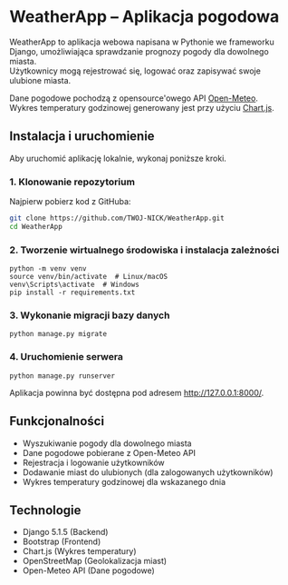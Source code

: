 # WeatherApp – Aplikacja pogodowa

WeatherApp to aplikacja webowa napisana w Pythonie we frameworku Django, umożliwiająca sprawdzanie prognozy pogody dla dowolnego miasta.  
Użytkownicy mogą rejestrować się, logować oraz zapisywać swoje ulubione miasta.  

Dane pogodowe pochodzą z opensource'owego API [Open-Meteo](https://open-meteo.com/).  
Wykres temperatury godzinowej generowany jest przy użyciu  [Chart.js](https://www.chartjs.org/).  

## Instalacja i uruchomienie

Aby uruchomić aplikację lokalnie, wykonaj poniższe kroki.

### 1. Klonowanie repozytorium
Najpierw pobierz kod z GitHuba:

```bash
git clone https://github.com/TWOJ-NICK/WeatherApp.git
cd WeatherApp
```

### 2. Tworzenie wirtualnego środowiska i instalacja zależności

```
python -m venv venv
source venv/bin/activate  # Linux/macOS
venv\Scripts\activate  # Windows
pip install -r requirements.txt
```

### 3. Wykonanie migracji bazy danych

```
python manage.py migrate
```

### 4. Uruchomienie serwera
```
python manage.py runserver
```
Aplikacja powinna być dostępna pod adresem http://127.0.0.1:8000/.

## Funkcjonalności
- Wyszukiwanie pogody dla dowolnego miasta
- Dane pogodowe pobierane z Open-Meteo API
- Rejestracja i logowanie użytkowników
- Dodawanie miast do ulubionych (dla zalogowanych użytkowników)
- Wykres temperatury godzinowej dla wskazanego dnia

## Technologie
- Django 5.1.5 (Backend)
- Bootstrap (Frontend)
- Chart.js (Wykres temperatury)
- OpenStreetMap (Geolokalizacja miast)
- Open-Meteo API (Dane pogodowe)

